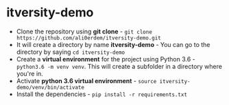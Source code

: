 # itversity-demo

* Clone the repository using **git clone** - `git clone https://github.com/ali0erdem/itversity-demo.git`
* It will create a directory by name **itversity-demo** - You can go to the directory by saying `cd itversity-demo`
* Create a **virtual environment** for the project using Python 3.6 - `python3.6 -m venv venv`. This will create a subfolder in a directory where you're in.
* Activate **python 3.6 virtual environment** - `source itversity-demo/venv/bin/activate`
* Install the dependencies - `pip install -r requirements.txt`

